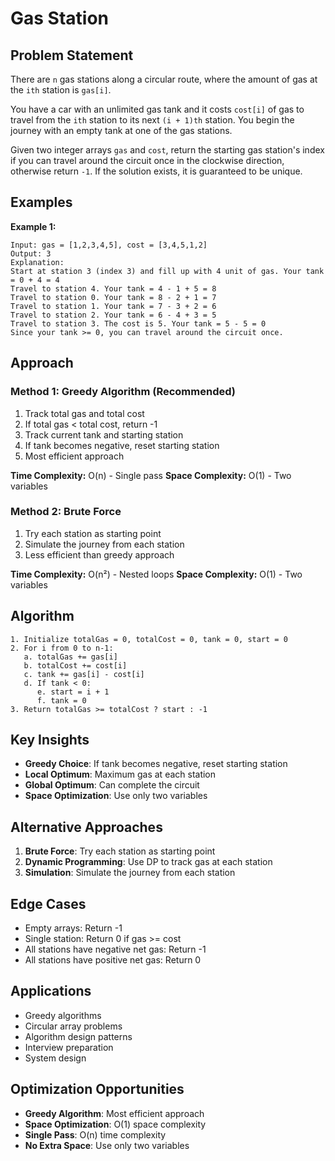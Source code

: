 # Gas Station

## Problem Statement

There are `n` gas stations along a circular route, where the amount of gas at the `ith` station is `gas[i]`.

You have a car with an unlimited gas tank and it costs `cost[i]` of gas to travel from the `ith` station to its next `(i + 1)th` station. You begin the journey with an empty tank at one of the gas stations.

Given two integer arrays `gas` and `cost`, return the starting gas station's index if you can travel around the circuit once in the clockwise direction, otherwise return `-1`. If the solution exists, it is guaranteed to be unique.

## Examples

**Example 1:**
```
Input: gas = [1,2,3,4,5], cost = [3,4,5,1,2]
Output: 3
Explanation:
Start at station 3 (index 3) and fill up with 4 unit of gas. Your tank = 0 + 4 = 4
Travel to station 4. Your tank = 4 - 1 + 5 = 8
Travel to station 0. Your tank = 8 - 2 + 1 = 7
Travel to station 1. Your tank = 7 - 3 + 2 = 6
Travel to station 2. Your tank = 6 - 4 + 3 = 5
Travel to station 3. The cost is 5. Your tank = 5 - 5 = 0
Since your tank >= 0, you can travel around the circuit once.
```

## Approach

### Method 1: Greedy Algorithm (Recommended)
1. Track total gas and total cost
2. If total gas < total cost, return -1
3. Track current tank and starting station
4. If tank becomes negative, reset starting station
5. Most efficient approach

**Time Complexity:** O(n) - Single pass
**Space Complexity:** O(1) - Two variables

### Method 2: Brute Force
1. Try each station as starting point
2. Simulate the journey from each station
3. Less efficient than greedy approach

**Time Complexity:** O(n²) - Nested loops
**Space Complexity:** O(1) - Two variables

## Algorithm

```
1. Initialize totalGas = 0, totalCost = 0, tank = 0, start = 0
2. For i from 0 to n-1:
   a. totalGas += gas[i]
   b. totalCost += cost[i]
   c. tank += gas[i] - cost[i]
   d. If tank < 0:
      e. start = i + 1
      f. tank = 0
3. Return totalGas >= totalCost ? start : -1
```

## Key Insights

- **Greedy Choice**: If tank becomes negative, reset starting station
- **Local Optimum**: Maximum gas at each station
- **Global Optimum**: Can complete the circuit
- **Space Optimization**: Use only two variables

## Alternative Approaches

1. **Brute Force**: Try each station as starting point
2. **Dynamic Programming**: Use DP to track gas at each station
3. **Simulation**: Simulate the journey from each station

## Edge Cases

- Empty arrays: Return -1
- Single station: Return 0 if gas >= cost
- All stations have negative net gas: Return -1
- All stations have positive net gas: Return 0

## Applications

- Greedy algorithms
- Circular array problems
- Algorithm design patterns
- Interview preparation
- System design

## Optimization Opportunities

- **Greedy Algorithm**: Most efficient approach
- **Space Optimization**: O(1) space complexity
- **Single Pass**: O(n) time complexity
- **No Extra Space**: Use only two variables
